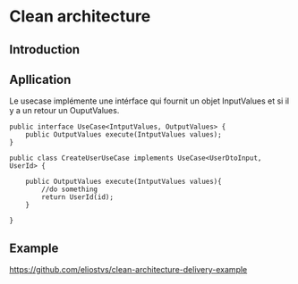 # Clean architecture

## Introduction

## Apllication


Le usecase implémente une intérface qui fournit un objet InputValues et si il y a un retour un OuputValues.

    public interface UseCase<IntputValues, OutputValues> {
        public OutputValues execute(IntputValues values);
    }
    
    public class CreateUserUseCase implements UseCase<UserDtoInput, UserId> {
    
        public OutputValues execute(IntputValues values){
            //do something
            return UserId(id);
        }
    
    }

## Example

https://github.com/eliostvs/clean-architecture-delivery-example


